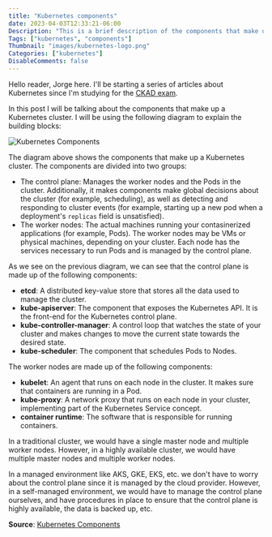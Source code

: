 ```yaml
---
title: "Kubernetes components"
date: 2023-04-03T12:33:21-06:00
Description: "This is a brief description of the components that make up a Kubernetes cluster"
Tags: ["kubernetes", "components"]
Thumbnail: "images/kubernetes-logo.png"
Categories: ["kubernetes"]
DisableComments: false
---
```


Hello reader, Jorge here. I'll be starting a series of articles about Kubernetes since I'm studying for the [CKAD exam](https://training.linuxfoundation.org/full-catalog/?_sft_product_type=certification&sscid=).

In this post I will be talking about the components that make up a Kubernetes cluster. I will be using the following diagram to explain the building blocks:

![Kubernetes Components](/images/components-of-kubernetes.png)

The diagram above shows the components that make up a Kubernetes cluster. The components are divided into two groups:

- The control plane: Manages the worker nodes and the Pods in the cluster. Additionally, it makes components make global decisions about the cluster (for example, scheduling), as well as detecting and responding to cluster events (for example, starting up a new pod when a deployment's `replicas` field is unsatisfied).
- The worker nodes: The actual machines running your contasinerized applications (for example, Pods). The worker nodes may be VMs or physical machines, depending on your cluster. Each node has the services necessary to run Pods and is managed by the control plane.

As we see on the previous diagram, we can see that the control plane is made up of the following components:

- **etcd**: A distributed key-value store that stores all the data used to manage the cluster.
- **kube-apiserver**: The component that exposes the Kubernetes API. It is the front-end for the Kubernetes control plane.
- **kube-controller-manager**: A control loop that watches the state of your cluster and makes changes to move the current state towards the desired state.
- **kube-scheduler**: The component that schedules Pods to Nodes.

The worker nodes are made up of the following components:

- **kubelet**: An agent that runs on each node in the cluster. It makes sure that containers are running in a Pod.
- **kube-proxy**: A network proxy that runs on each node in your cluster, implementing part of the Kubernetes Service concept.
- **container runtime**: The software that is responsible for running containers.

In a traditional cluster, we would have a single master node and multiple worker nodes. However, in a highly available cluster, we would have multiple master nodes and multiple worker nodes.

In a managed environment like AKS, GKE, EKS, etc. we don't have to worry about the control plane since it is managed by the cloud provider. However, in a self-managed environment, we would have to manage the control plane ourselves, and have procedures in place to ensure that the control plane is highly available, the data is backed up, etc.


**Source**: [Kubernetes Components](https://kubernetes.io/docs/concepts/overview/components/)